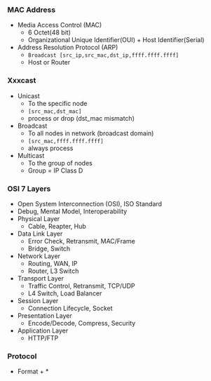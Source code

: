 
### MAC Address
* Media Access Control (MAC)
	* 6 Octet(48 bit)
	* Organizational Unique Identifier(OUI) + Host Identifier(Serial)
* Address Resolution Protocol (ARP)
	* `Broadcast [src_ip,src_mac,dst_ip,ffff.ffff.ffff]`
	* Host or Router
### Xxxcast
* Unicast
	* To the specific node
	* `[src_mac,dst_mac]`
	* process or drop (dst_mac mismatch)
* Broadcast
	* To all nodes in network (broadcast domain)
	* `[src_mac,ffff.ffff.ffff]`
	* always process
* Multicast
	* To the group of nodes
	* Group = IP Class D
### OSI 7 Layers
* Open System Interconnection (OSI), ISO Standard
* Debug, Mental Model, Interoperability
* Physical Layer
	* Cable, Reapter, Hub
* Data Link Layer
	* Error Check, Retransmit, MAC/Frame
	* Bridge, Switch
* Network Layer
	* Routing, WAN, IP
	* Router, L3 Switch
* Transport Layer
	* Traffic Control, Retransmit, TCP/UDP
	* L4 Switch, Load Balancer
* Session Layer
	* Connection Lifecycle, Socket
* Presentation Layer
	* Encode/Decode, Compress, Security
* Application Layer
	* HTTP/FTP
### Protocol
* Format + *